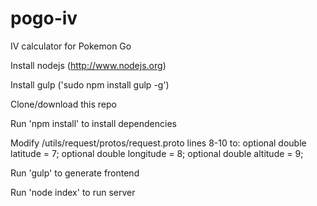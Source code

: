 # pogo-iv
IV calculator for Pokemon Go


Install nodejs (http://www.nodejs.org)

Install gulp ('sudo npm install gulp -g')

Clone/download this repo

Run 'npm install' to install dependencies

Modify /utils/request/protos/request.proto lines 8-10 to:
	optional double latitude = 7;
	optional double longitude = 8;
	optional double altitude = 9;

Run 'gulp' to generate frontend

Run 'node index' to run server